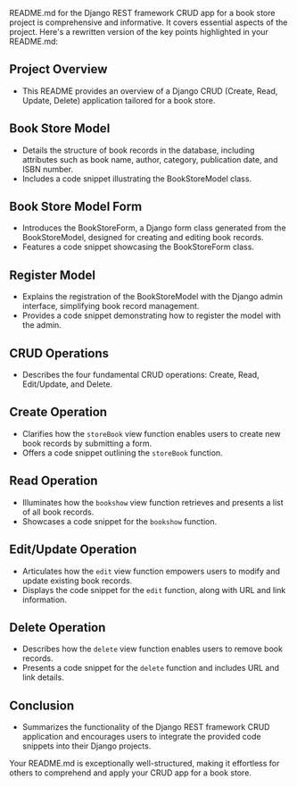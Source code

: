 README.md for the Django REST framework CRUD app for a book store project is comprehensive and informative. It covers essential aspects of the project. Here's a rewritten version of the key points highlighted in your README.md:

## Project Overview
- This README provides an overview of a Django CRUD (Create, Read, Update, Delete) application tailored for a book store.

## Book Store Model
- Details the structure of book records in the database, including attributes such as book name, author, category, publication date, and ISBN number.
- Includes a code snippet illustrating the BookStoreModel class.

## Book Store Model Form
- Introduces the BookStoreForm, a Django form class generated from the BookStoreModel, designed for creating and editing book records.
- Features a code snippet showcasing the BookStoreForm class.

## Register Model
- Explains the registration of the BookStoreModel with the Django admin interface, simplifying book record management.
- Provides a code snippet demonstrating how to register the model with the admin.

## CRUD Operations
- Describes the four fundamental CRUD operations: Create, Read, Edit/Update, and Delete.

## Create Operation
- Clarifies how the `storeBook` view function enables users to create new book records by submitting a form.
- Offers a code snippet outlining the `storeBook` function.

## Read Operation
- Illuminates how the `bookshow` view function retrieves and presents a list of all book records.
- Showcases a code snippet for the `bookshow` function.

## Edit/Update Operation
- Articulates how the `edit` view function empowers users to modify and update existing book records.
- Displays the code snippet for the `edit` function, along with URL and link information.

## Delete Operation
- Describes how the `delete` view function enables users to remove book records.
- Presents a code snippet for the `delete` function and includes URL and link details.

## Conclusion
- Summarizes the functionality of the Django REST framework CRUD application and encourages users to integrate the provided code snippets into their Django projects.

Your README.md is exceptionally well-structured, making it effortless for others to comprehend and apply your CRUD app for a book store.
